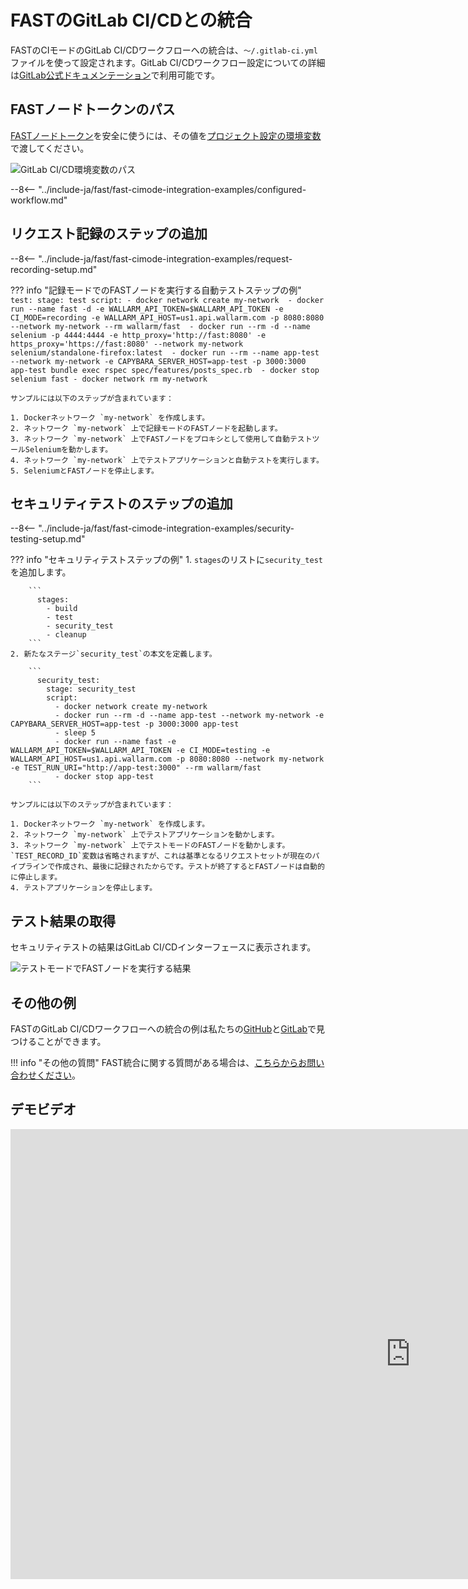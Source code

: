 [gitlabcicd-config-yaml]:       https://docs.gitlab.com/ee/ci
[fast-node-token]:              ../../operations/create-node.md
[gitlabci-set-env-var]:         https://docs.gitlab.com/ee/ci/variables/
[gitlabci-example-env-var]:     ../../../images/fast/poc/common/examples/gitlabci-cimode/gitlab-ci-env-var-example.png
[fast-example-gitlab-result]:   ../../../images/fast/poc/common/examples/gitlabci-cimode/gitlab-ci-example.png
[fast-ci-mode-record]:          ../ci-mode-recording.md#environment-variables-in-recording-mode
[fast-ci-mode-test]:            ../ci-mode-testing.md#environment-variables-in-testing-mode
[mail-to-us]:                   mailto:support@wallarm.com
[fast-examples-github]:         https://github.com/wallarm/fast-examples 
[fast-example-gitlab-cicd]:     https://gitlab.com/wallarm/fast-example-gitlab-dvwa-integration

# FASTのGitLab CI/CDとの統合

FASTのCIモードのGitLab CI/CDワークフローへの統合は、`〜/.gitlab-ci.yml`ファイルを使って設定されます。GitLab CI/CDワークフロー設定についての詳細は[GitLab公式ドキュメンテーション][gitlabcicd-config-yaml]で利用可能です。

## FASTノードトークンのパス

[FASTノードトークン][fast-node-token]を安全に使うには、その値を[プロジェクト設定の環境変数][gitlabci-set-env-var]で渡してください。

![GitLab CI/CD環境変数のパス][gitlabci-example-env-var]

--8<-- "../include-ja/fast/fast-cimode-integration-examples/configured-workflow.md"

## リクエスト記録のステップの追加

--8<-- "../include-ja/fast/fast-cimode-integration-examples/request-recording-setup.md"

??? info "記録モードでのFASTノードを実行する自動テストステップの例"
    ```
    test:
      stage: test
      script:
        - docker network create my-network 
        - docker run --name fast -d -e WALLARM_API_TOKEN=$WALLARM_API_TOKEN -e CI_MODE=recording -e WALLARM_API_HOST=us1.api.wallarm.com -p 8080:8080 --network my-network --rm wallarm/fast 
        - docker run --rm -d --name selenium -p 4444:4444 -e http_proxy='http://fast:8080' -e https_proxy='https://fast:8080' --network my-network selenium/standalone-firefox:latest 
        - docker run --rm --name app-test --network my-network -e CAPYBARA_SERVER_HOST=app-test -p 3000:3000 app-test bundle exec rspec spec/features/posts_spec.rb 
        - docker stop selenium fast
        - docker network rm my-network
    ```

    サンプルには以下のステップが含まれています：

    1. Dockerネットワーク `my-network` を作成します。
    2. ネットワーク `my-network` 上で記録モードのFASTノードを起動します。
    3. ネットワーク `my-network` 上でFASTノードをプロキシとして使用して自動テストツールSeleniumを動かします。
    4. ネットワーク `my-network` 上でテストアプリケーションと自動テストを実行します。
    5. SeleniumとFASTノードを停止します。

## セキュリティテストのステップの追加

--8<-- "../include-ja/fast/fast-cimode-integration-examples/security-testing-setup.md"

??? info "セキュリティテストステップの例"
    1. `stages`のリストに`security_test`を追加します。

        ```
          stages:
            - build
            - test
            - security_test
            - cleanup
        ```
    2. 新たなステージ`security_test`の本文を定義します。

        ```
          security_test:
            stage: security_test
            script:
              - docker network create my-network 
              - docker run --rm -d --name app-test --network my-network -e CAPYBARA_SERVER_HOST=app-test -p 3000:3000 app-test
              - sleep 5 
              - docker run --name fast -e WALLARM_API_TOKEN=$WALLARM_API_TOKEN -e CI_MODE=testing -e WALLARM_API_HOST=us1.api.wallarm.com -p 8080:8080 --network my-network -e TEST_RUN_URI="http://app-test:3000" --rm wallarm/fast 
              - docker stop app-test
        ```

    サンプルには以下のステップが含まれています：

    1. Dockerネットワーク `my-network` を作成します。
    2. ネットワーク `my-network` 上でテストアプリケーションを動かします。
    3. ネットワーク `my-network` 上でテストモードのFASTノードを動かします。`TEST_RECORD_ID`変数は省略されますが、これは基準となるリクエストセットが現在のパイプラインで作成され、最後に記録されたからです。テストが終了するとFASTノードは自動的に停止します。
    4. テストアプリケーションを停止します。

## テスト結果の取得

セキュリティテストの結果はGitLab CI/CDインターフェースに表示されます。

![テストモードでFASTノードを実行する結果][fast-example-gitlab-result]

## その他の例

FASTのGitLab CI/CDワークフローへの統合の例は私たちの[GitHub][fast-examples-github]と[GitLab][fast-example-gitlab-cicd]で見つけることができます。

!!! info "その他の質問"
    FAST統合に関する質問がある場合は、[こちらからお問い合わせください][mail-to-us]。

## デモビデオ

<div class="video-wrapper">
  <iframe width="1280" height="720" src="https://www.youtube.com/embed/NRQT_7ZMeko" frameborder="0" allow="accelerometer; autoplay; encrypted-media; gyroscope; picture-in-picture" allowfullscreen loading="lazy"></iframe>
</div>